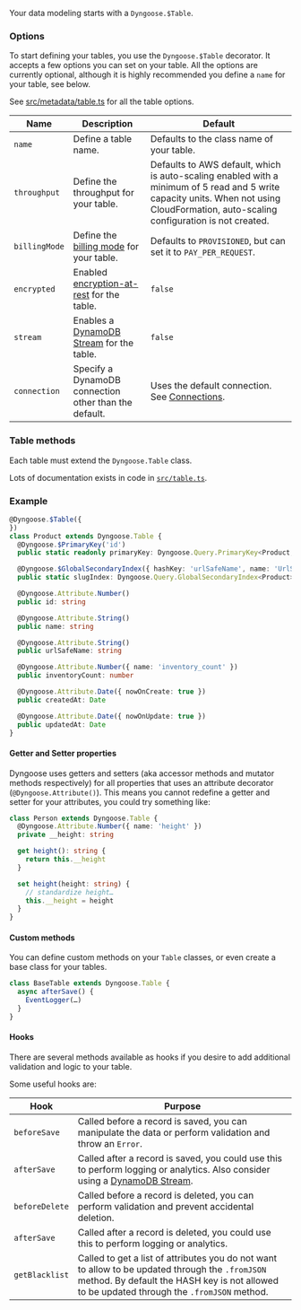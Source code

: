 Your data modeling starts with a `Dyngoose.$Table`.

### Options

To start defining your tables, you use the `Dyngoose.$Table` decorator. It accepts a few options you can set on your table. All the options are currently optional, although it is highly recommended you define a `name` for your table, see below.

See [src/metadata/table.ts](https://github.com/benhutchins/dyngoose/blob/master/src/metadata/table.ts) for all the table options.

| Name | Description | Default |
|-|-|-|
| `name` | Define a table name. | Defaults to the class name of your table. |
| `throughput` | Define the throughput for your table. | Defaults to AWS default, which is auto-scaling enabled with a minimum of 5 read and 5 write capacity units. When not using CloudFormation, auto-scaling configuration is not created. |
| `billingMode` | Define the [billing mode](https://docs.aws.amazon.com/amazondynamodb/latest/developerguide/HowItWorks.ReadWriteCapacityMode.html) for your table. | Defaults to `PROVISIONED`, but can set it to `PAY_PER_REQUEST`. |
| `encrypted` | Enabled [encryption-at-rest](https://docs.aws.amazon.com/amazondynamodb/latest/developerguide/EncryptionAtRest.html) for the table. | `false` |
| `stream` | Enables a [DynamoDB Stream](https://docs.aws.amazon.com/amazondynamodb/latest/developerguide/Streams.html) for the table. | `false` |
| `connection` | Specify a DynamoDB connection other than the default. | Uses the default connection. See [Connections](Connections.md). |

### Table methods

Each table must extend the `Dyngoose.Table` class.

Lots of documentation exists in code in [`src/table.ts`](https://github.com/benhutchins/dyngoose/blob/master/src/table.ts).

### Example

```typescript
@Dyngoose.$Table({
})
class Product extends Dyngoose.Table {
  @Dyngoose.$PrimaryKey('id')
  public static readonly primaryKey: Dyngoose.Query.PrimaryKey<Product, string>

  @Dyngoose.$GlobalSecondaryIndex({ hashKey: 'urlSafeName', name: 'UrlSafeIndex', projection: 'INCLUDE', nonKeyAttributes: ['id', 'name'] })
  public static slugIndex: Dyngoose.Query.GlobalSecondaryIndex<Product>

  @Dyngoose.Attribute.Number()
  public id: string

  @Dyngoose.Attribute.String()
  public name: string

  @Dyngoose.Attribute.String()
  public urlSafeName: string

  @Dyngoose.Attribute.Number({ name: 'inventory_count' })
  public inventoryCount: number

  @Dyngoose.Attribute.Date({ nowOnCreate: true })
  public createdAt: Date

  @Dyngoose.Attribute.Date({ nowOnUpdate: true })
  public updatedAt: Date
}
```

#### Getter and Setter properties

Dyngoose uses getters and setters (aka accessor methods and mutator methods respectively) for all properties that uses an attribute decorator (`@Dyngoose.Attribute()`). This means you cannot redefine a getter and setter for your attributes, you could try something like:

```typescript
class Person extends Dyngoose.Table {
  @Dyngoose.Attribute.Number({ name: 'height' })
  private __height: string

  get height(): string {
    return this.__height
  }

  set height(height: string) {
    // standardize height…
    this.__height = height
  }
}
```

#### Custom methods

You can define custom methods on your `Table` classes, or even create a base class for your tables.

```typescript
class BaseTable extends Dyngoose.Table {
  async afterSave() {
    EventLogger(…)
  }
}
```

#### Hooks

There are several methods available as hooks if you desire to add additional validation and logic to your table.

Some useful hooks are:

| Hook | Purpose |
|-|-|
| `beforeSave` | Called before a record is saved, you can manipulate the data or perform validation and throw an `Error`. |
| `afterSave` | Called after a record is saved, you could use this to perform logging or analytics. Also consider using a [DynamoDB Stream](https://docs.aws.amazon.com/amazondynamodb/latest/developerguide/Streams.html). |
| `beforeDelete` | Called before a record is deleted, you can perform validation and prevent accidental deletion. |
| `afterSave` | Called after a record is deleted, you could use this to perform logging or analytics. |
| `getBlacklist` | Called to get a list of attributes you do not want to allow to be updated through the `.fromJSON` method. By default the HASH key is not allowed to be updated through the `.fromJSON` method. |
